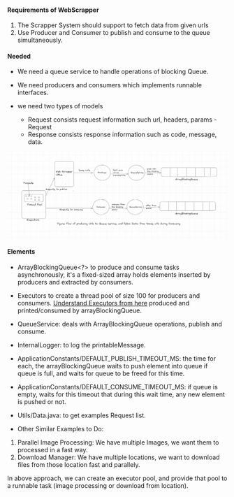 #### Requirements of WebScrapper
1. The Scrapper System should support to fetch data from given urls
2. Use Producer and Consumer to publish and consume to the queue simultaneously.

#### Needed
- We need a queue service to handle operations of blocking Queue.
- We need producers and consumers which implements runnable interfaces.
- we need two types of models

    - Request consists request information such url, headers, params - Request
    - Response consists response information such as code, message, data.

![Flow](./Flow.png)

#### Elements
- ArrayBlockingQueue<?> to produce and consume tasks asynchronously, it's a fixed-sized array holds elements inserted by
  producers and extracted by consumers.
- Executors to create a thread pool of size 100 for producers and consumers. [Understand Executors from here](https://github.com/code123-tech/Basics_Java_With_OOP_Concepts/blob/main/Concurrency/ExecutorsHansOn.java)
  produced and printed/consumed by arrayBlockingQueue.
- QueueService: deals with ArrayBlockingQueue operations, publish and consume.
- InternalLogger: to log the printableMessage.
- ApplicationConstants/DEFAULT_PUBLISH_TIMEOUT_MS: the time for each, the arrayBlockingQueue waits to push element into queue
  if queue is full, and waits for queue to be freed for this time.
- ApplicationConstants/DEFAULT_CONSUME_TIMEOUT_MS: if queue is empty, waits for this timeout that during this wait time, any new
  element is pushed or not.
- Utils/Data.java: to get examples Request list.

- Other Similar Examples to Do: 
1. Parallel Image Processing: We have multiple Images, we want them to processed in a fast way.
2. Download Manager: We have multiple locations, we want to download files from those location fast and parallely.

In above approach, we can create an executor pool, and provide that pool to a runnable task (image processing or download 
from location).
